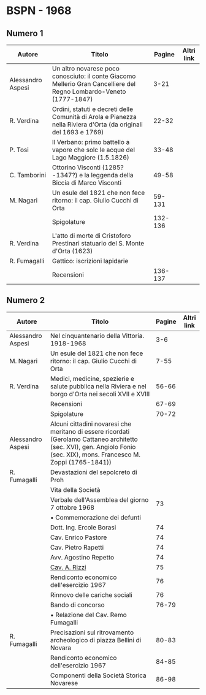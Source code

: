 # BSPN - 1968

## Numero 1

| Autore            | Titolo                                                                                                              | Pagine  | Altri link |
|-------------------|---------------------------------------------------------------------------------------------------------------------|---------|------------|
| Alessandro Aspesi | Un altro novarese poco conosciuto: il conte Giacomo Mellerio Gran Cancelliere del Regno Lombardo-Veneto (1777-1847) | 3-21    |            |
| R. Verdina        | Ordini, statuti e decreti delle Comunità di Arola e Pianezza nella Riviera d'Orta (da originali del 1693 e 1769)    | 22-32   |            |
| P. Tosi           | Il Verbano: primo battello a vapore che solc le acque del Lago Maggiore (1.5.1826)                                  | 33-48   |            |
| C. Tamborini      | Ottorino Visconti (1285?-1347?) e la leggenda della Biccia di Marco Visconti                                        | 49-58   |            |
| M. Nagari         | Un esule del 1821 che non fece ritorno: il cap. Giulio Cucchi di Orta                                               | 59-131  |            |
|                   | Spigolature                                                                                                         | 132-136 |            |
| R. Verdina        | L'atto di morte di Cristoforo Prestinari statuario del S. Monte d'Orta (1623)                                       |         |            |
| R. Fumagalli      | Gattico: iscrizioni lapidarie                                                                                       |         |            |
|                   | Recensioni                                                                                                          | 136-137 |            |

## Numero 2

| Autore            | Titolo                                                                                                                                                                    | Pagine | Altri link |
|-------------------|---------------------------------------------------------------------------------------------------------------------------------------------------------------------------|--------|------------|
| Alessandro Aspesi | Nel cinquantenario della Vittoria. 1918-1968                                                                                                                              | 3-6    |            |
| M. Nagari         | Un esule del 1821 che non fece ritorno: il cap. Giulio Cucchi di Orta                                                                                                     | 7-55   |            |
| R. Verdina        | Medici, medicine, spezierie e salute pubblica nella Riviera e nel borgo d'Orta nei secoli XVII e XVIII                                                                    | 56-66  |            |
|                   | Recensioni                                                                                                                                                                | 67-69  |            |
|                   | Spigolature                                                                                                                                                               | 70-72  |            |
| Alessandro Aspesi | Alcuni cittadini novaresi che meritano di essere ricordati (Gerolamo Cattaneo architetto (sec. XVI), gen. Angiolo Fonio (sec. XIX), mons. Francesco M. Zoppi (1765-1841)) |        |            |
| R. Fumagalli      | Devastazioni del sepolcreto di Proh                                                                                                                                       |        |            |
|                   | Vita della Società                                                                                                                                                        |        |            |
|                   | Verbale dell'Assemblea del giorno 7 ottobre 1968                                                                                                                          | 73     |            |
|                   | • Commemorazione dei defunti                                                                                                                                              |        |            |
|                   | Dott. Ing. Ercole Borasi                                                                                                                                                  | 74     |            |
|                   | Cav. Enrico Pastore                                                                                                                                                       | 74     |            |
|                   | Cav. Pietro Rapetti                                                                                                                                                       | 74     |            |
|                   | Avv. Agostino Repetto                                                                                                                                                     | 74     |            |
|                   | [Cav. A. Rizzi](http://www.ssno.it/SSN/ssn_nec_Rizzi.html)                                                                                                                | 75     |            |
|                   | Rendiconto economico dell'esercizio 1967                                                                                                                                  | 76     |            |
|                   | Rinnovo delle cariche sociali                                                                                                                                             | 76     |            |
|                   | Bando di concorso                                                                                                                                                         | 76-79  |            |
|                   | • Relazione del Cav. Remo Fumagalli                                                                                                                                       |        |            |
| R. Fumagalli      | Precisazioni sul ritrovamento archeologico di piazza Bellini di Novara                                                                                                    | 80-83  |            |
|                   | Rendiconto economico dell'esercizio 1967                                                                                                                                  | 84-85  |            |
|                   | Componenti della Società Storica Novarese                                                                                                                                 | 86-98  |            |
